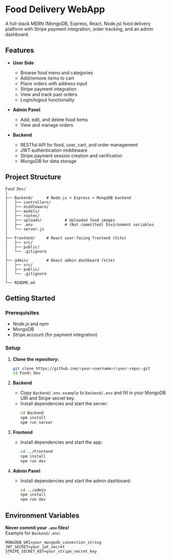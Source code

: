 # Food Delivery WebApp

A full-stack MERN (MongoDB, Express, React, Node.js) food delivery platform with Stripe payment integration, order tracking, and an admin dashboard.

## Features

- **User Side**
  - Browse food menu and categories
  - Add/remove items to cart
  - Place orders with address input
  - Stripe payment integration
  - View and track past orders
  - Login/logout functionality

- **Admin Panel**
  - Add, edit, and delete food items
  - View and manage orders

- **Backend**
  - RESTful API for food, user, cart, and order management
  - JWT authentication middleware
  - Stripe payment session creation and verification
  - MongoDB for data storage

## Project Structure

```
Food Dev/
│
├── Backend/      # Node.js + Express + MongoDB backend
│   ├── controllers/
│   ├── middleware/
│   ├── models/
│   ├── routes/
│   ├── uploads/          # Uploaded food images
│   ├── .env              # (Not committed) Environment variables
│   └── server.js
│
├── Frontend/     # React user-facing frontend (Vite)
│   ├── src/
│   ├── public/
│   └── .gitignore
│
├── admin/        # React admin dashboard (Vite)
│   ├── src/
│   ├── public/
│   └── .gitignore
│
└── README.md
```

## Getting Started

### Prerequisites

- Node.js and npm
- MongoDB
- Stripe account (for payment integration)

### Setup

1. **Clone the repository:**
   ```sh
   git clone https://github.com/<your-username>/<your-repo>.git
   cd Food\ Dev
   ```

2. **Backend**
   - Copy `Backend/.env.example` to `Backend/.env` and fill in your MongoDB URI and Stripe secret key.
   - Install dependencies and start the server:
     ```sh
     cd Backend
     npm install
     npm run server
     ```

3. **Frontend**
   - Install dependencies and start the app:
     ```sh
     cd ../Frontend
     npm install
     npm run dev
     ```

4. **Admin Panel**
   - Install dependencies and start the admin dashboard:
     ```sh
     cd ../admin
     npm install
     npm run dev
     ```

## Environment Variables

**Never commit your `.env` files!**  
Example for `Backend/.env`:
```
MONGODB_URI=your_mongodb_connection_string
JWT_SECRET=your_jwt_secret
STRIPE_SECRET_KEY=your_stripe_secret_key
``
